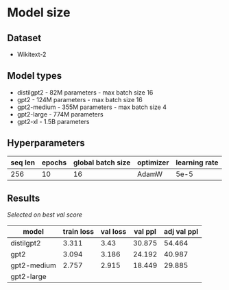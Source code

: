 # Model size

## Dataset

-   Wikitext-2

## Model types

-   distilgpt2 - 82M parameters - max batch size 16
-   gpt2 - 124M parameters - max batch size 16
-   gpt2-medium - 355M parameters - max batch size 4
-   gpt2-large - 774M parameters
-   gpt2-xl - 1.5B parameters

## Hyperparameters

| seq len | epochs | global batch size | optimizer | learning rate |
| ------- | ------ | ----------------- | --------- | ------------- |
| 256     | 10     | 16                | AdamW     | 5e-5          |

## Results

_Selected on best val score_

| model       | train loss | val loss | val ppl | adj val ppl |
| ----------- | ---------- | -------- | ------- | ----------- |
| distilgpt2  | 3.311      | 3.43     | 30.875  | 54.464      |
| gpt2        | 3.094      | 3.186    | 24.192  | 40.987      |
| gpt2-medium | 2.757      | 2.915    | 18.449  | 29.885      |
| gpt2-large  |
